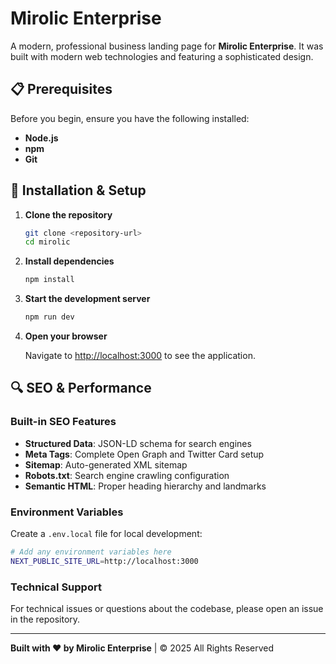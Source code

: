# Mirolic Enterprise

A modern, professional business landing page for **Mirolic Enterprise**. It was built with modern web technologies and featuring a sophisticated design.

## 📋 Prerequisites

Before you begin, ensure you have the following installed:

- **Node.js**
- **npm**
- **Git**

## 🚀 Installation & Setup

1. **Clone the repository**

   ```bash
   git clone <repository-url>
   cd mirolic
   ```

2. **Install dependencies**

   ```bash
   npm install
   ```

3. **Start the development server**

   ```bash
   npm run dev
   ```

4. **Open your browser**

   Navigate to [http://localhost:3000](http://localhost:3000) to see the application.

## 🔍 SEO & Performance

### Built-in SEO Features

- **Structured Data**: JSON-LD schema for search engines
- **Meta Tags**: Complete Open Graph and Twitter Card setup
- **Sitemap**: Auto-generated XML sitemap
- **Robots.txt**: Search engine crawling configuration
- **Semantic HTML**: Proper heading hierarchy and landmarks

### Environment Variables

Create a `.env.local` file for local development:

```bash
# Add any environment variables here
NEXT_PUBLIC_SITE_URL=http://localhost:3000
```

### Technical Support

For technical issues or questions about the codebase, please open an issue in the repository.

---

**Built with ❤️ by Mirolic Enterprise** | © 2025 All Rights Reserved
